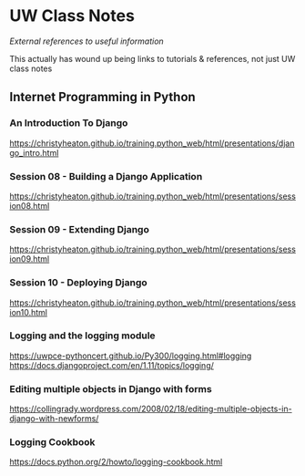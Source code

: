 # UW Class Notes

_External references to useful information_

This actually has wound up being links to tutorials & references, not just UW class notes

## Internet Programming in Python

### An Introduction To Django

https://christyheaton.github.io/training.python_web/html/presentations/django_intro.html

### Session 08 - Building a Django Application

https://christyheaton.github.io/training.python_web/html/presentations/session08.html

### Session 09 - Extending Django

https://christyheaton.github.io/training.python_web/html/presentations/session09.html

### Session 10 - Deploying Django

https://christyheaton.github.io/training.python_web/html/presentations/session10.html

### Logging and the logging module

https://uwpce-pythoncert.github.io/Py300/logging.html#logging
https://docs.djangoproject.com/en/1.11/topics/logging/

### Editing multiple objects in Django with forms 
https://collingrady.wordpress.com/2008/02/18/editing-multiple-objects-in-django-with-newforms/

### Logging Cookbook
https://docs.python.org/2/howto/logging-cookbook.html

